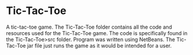 # Tic-Tac-Toe
A tic-tac-toe game.
The Tic-Tac-Toe folder contains all the code and resources used for the Tic-Tac-Toe game. The code is specifically found in the Tic-Tac-Toe>src folder. Program was written using NetBeans.
The Tic-Tac-Toe jar file just runs the game as it would be intended for a user.
